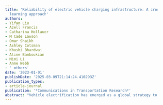 ```yaml
---
title: 'Reliability of electric vehicle charging infrastructure: A cross-lingual deep
  learning approach'
authors:
- Yifan Liu
- Azell Francis
- Catharina Hollauer
- M Cade Lawson
- Omar Shaikh
- Ashley Cotsman
- Khushi Bhardwaj
- Aline Banboukian
- Mimi Li
- Anne Webb
- ' others'
date: '2023-01-01'
publishDate: '2025-03-09T21:14:24.410293Z'
publication_types:
- article-journal
publication: '*Communications in Transportation Research*'
abstract: "Vehicle electrification has emerged as a global strategy to address climate change and emissions externalities from the transportation sector. Deployment of charging infrastructure is needed to accelerate technology adoption; however, managers and policymakers have had limited evidence on the use of public charging stations due to poor data sharing and decentralized ownership across regions. In this article, we use machine learning based classifiers to reveal insights about consumer charging behavior in 72 detected languages including Chinese. We investigate 10 years of consumer reviews in East and Southeast Asia from 2011 to 2021 to enable infrastructure evaluation at a larger geographic scale than previously available. We find evidence that charging stations at government locations result in higher failure rates with consumers compared to charging stations at private points of interest. This evidence contrasts with predictions in the U.S. and European markets, where the performance is closer to parity. We also find that networked stations with communication protocols provide a relatively higher quality of charging services, which favors policy support for connectivity, particularly for underserved or remote areas."
---
```

